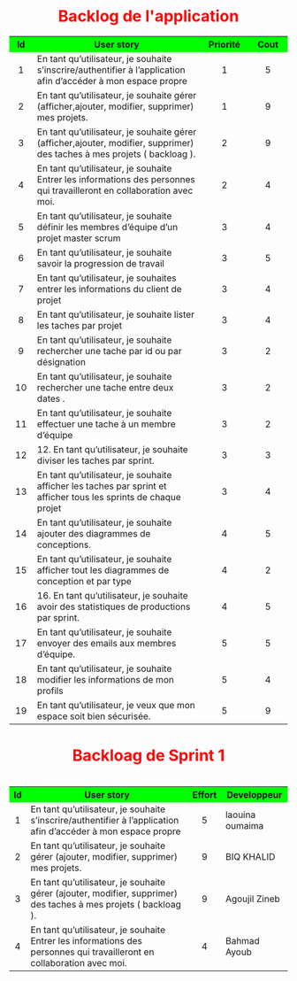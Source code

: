 <h1 style="color:red;text-align:center;">Backlog de l'application </h1>

<table width="800px" cellspacing="0" cellpadding="0">
	<tr bgcolor="#00FF00">
		<th width="40px">Id</th>
		<th width="600px">User story</th> 
		<th width="100px">Priorité</th>
		<th width="100px">Cout</th>
	</tr>
	<tr>
		<td align="center">  
		1
		</td>
		 <td>           
	              En tant qu’utilisateur, je souhaite  s’inscrire/authentifier à l’application afin d’accéder à mon espace propre	
		 </td>
		 <td align="center">
		        1
		  </td>
		    <td align="center">
		        5
		  </td>
	</tr>
	<tr>
		<td align="center">  
		    2
		</td>
		 <td>           
	              En tant qu’utilisateur, je souhaite  gérer (afficher,ajouter, modifier, supprimer)   mes projets.
		 </td>
		 <td align="center">
		        1
		  </td>
		 <td align="center">
		     9
		 </td>
	</tr>
	<tr>
		<td align="center">  
		    3
		</td>
		 <td>           
	          En tant qu’utilisateur, je souhaite gérer (afficher,ajouter, modifier, supprimer) des taches à mes projets ( backloag ). 
		 </td>
		 <td align="center">
		        2
		  </td>
		 <td align="center">
		     9
		 </td>
	</tr>
	<tr>
		<td align="center">  
		    4
		</td>
		 <td>           
	           En tant qu’utilisateur, je souhaite Entrer les informations des personnes qui travailleront en collaboration avec        moi.
		</td>
		 <td align="center">
		        2
		  </td>
		 <td align="center">
		     4
		 </td>
	</tr>
	<tr>
		<td align="center">  
		    5
		</td>
		 <td>           
	     En tant qu’utilisateur, je souhaite définir les membres d’équipe d’un projet master scrum                                            </td>
		 <td align="center">
		        3
		  </td>
		 <td align="center">
		     4
		 </td>
	</tr>
	<tr>
		<td align="center">  
		    6
		</td>
		 <td>           
	     	En tant qu’utilisateur, je souhaite  savoir la progression de travail                                         
		</td>
		 <td align="center">
		        3
		  </td>
		 <td align="center">
		     5
		 </td>
	</tr>
	<tr>
		<td align="center">  
		    7
		</td>
		 <td>           
	          En tant qu’utilisateur, je souhaites entrer les informations du client de projet                                      
		</td>
		 <td align="center">
		        3
		  </td>
		 <td align="center">
		     4
		 </td>
	</tr>
	<tr>
		<td align="center">  
		    8
		</td>
		 <td>           
	           En tant qu’utilisateur, je souhaite lister les  taches par projet                                     
		</td>
		 <td align="center">
		        3
		  </td>
		 <td align="center">
		     4
		 </td>
	</tr>
	<tr>
		<td align="center">  
		    9
		</td>
		 <td>           
	          En tant qu’utilisateur, je souhaite rechercher une tache par id ou par désignation                                    
		</td>
		 <td align="center">
		        3
		  </td>
		 <td align="center">
		     2
		 </td>
	</tr>
	<tr>
		<td align="center">  
		    10
		</td>
		 <td>           
	        En tant qu’utilisateur, je souhaite rechercher une tache  entre deux dates .                                
		</td>
		 <td align="center">
		        3
		  </td>
		 <td align="center">
		     2
		 </td>
	</tr>
	<tr>
		<td align="center">  
		    11
		</td>
		 <td>           
	          En tant qu’utilisateur, je souhaite effectuer une tache à un membre d’équipe                               
		</td>
		 <td align="center">
		        3
		  </td>
		 <td align="center">
		     2
		 </td>
	</tr>
	<tr>
		<td align="center">  
		    12
		</td>
		 <td>           
	        12.	En tant qu’utilisateur, je souhaite diviser les taches par sprint.                             
		</td>
		 <td align="center">
		        3
		  </td>
		 <td align="center">
		     3
		 </td>
	</tr>
	<tr>
		<td align="center">  
		    13
		</td>
		 <td>           
	         En tant qu’utilisateur, je souhaite  afficher les taches par sprint et afficher tous les sprints  de chaque projet     
		</td>
		 <td align="center">
		        3
		  </td>
		 <td align="center">
		     4
		 </td>
	</tr>
	<tr>
		<td align="center">  
		    14
		</td>
		 <td>           
	        En tant qu’utilisateur, je souhaite ajouter des diagrammes de conceptions.   
		</td>
		 <td align="center">
		        4
		  </td>
		 <td align="center">
		     5
		 </td>
	</tr>
	<tr>
		<td align="center">  
		    15
		</td>
		 <td>           
	      En tant qu’utilisateur, je souhaite afficher  tout les diagrammes de conception et par type 
		</td>
		 <td align="center">
		        4
		  </td>
		 <td align="center">
		     2
		 </td>
	</tr>
	<tr>
		<td align="center">  
		    16
		</td>
		 <td>           
	     16.	En tant qu’utilisateur, je souhaite  avoir des statistiques de productions par sprint. 
		</td>
		 <td align="center">
		        4
		  </td>
		 <td align="center">
		     5
		 </td>
	</tr>
	<tr>
		<td align="center">  
		    17
		</td>
		 <td>           
	     	En tant qu’utilisateur, je souhaite  envoyer des emails aux membres d’équipe. 
		</td>
		 <td align="center">
		        5
		  </td>
		 <td align="center">
		     5
		 </td>
	</tr>
	<tr>
		<td align="center">  
		    18
		</td>
		 <td>           
	     		En tant qu’utilisateur, je souhaite modifier les informations de mon profils 
		</td>
		 <td align="center">
		        5
		  </td>
		 <td align="center">
		        4
		  </td>
	</tr>
	<tr>
		<td align="center">  
		    19
		</td>
		 <td>           
	     	    En tant qu’utilisateur, je veux que mon espace  soit  bien sécurisée.  
		</td>
		<td align="center">
		      5
		  </td>
		 <td align="center">
		    9
		 </td>
	</tr>
</table>
<h1 style="color:red;text-align:center;">Backloag de Sprint 1 <h1>
<table width="800px" cellspacing="0" cellpadding="0">
      <tr bgcolor="#00FF00">
        <th>Id</th>
        <th>User story</th> 
        <th>Effort</th>
      <th>Developpeur</th>
      </tr>
      <tr>
        <td align="center">  
        1
        </td>
         <td>           
                    En tant qu’utilisateur, je souhaite  s’inscrire/authentifier à l’application afin d’accéder à mon espace propre	
         </td>
         <td align="center">
          5
         </td>
	  <td>
           laouina oumaima
         </td>
      </tr>
      <tr>
        <td align="center">  
            2
        </td>
         <td>           
                    En tant qu’utilisateur, je souhaite  gérer (ajouter, modifier, supprimer)   mes projets.
         </td>
         <td align="center">
             9
         </td>
	  <td>
            BIQ KHALID
         </td>
      </tr>
      <tr>
        <td align="center">  
            3
        </td>
         <td>           
                En tant qu’utilisateur, je souhaite gérer (ajouter, modifier, supprimer) des taches à mes projets ( backloag ). 
         </td>
         <td align="center">
             9
         </td>
	  <td>
           Agoujil Zineb
         </td>
      </tr>
      <tr>
        <td align="center">  
            4
        </td>
         <td>           
     En tant qu’utilisateur, je souhaite Entrer les informations des personnes qui travailleront en collaboration avec moi.
        </td>
         <td align="center">
             4
         </td>
	  <td>
          Bahmad Ayoub
         </td>
      </tr>
  </table>
  


